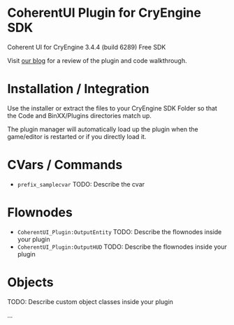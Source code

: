 CoherentUI Plugin for CryEngine SDK
=====================================

Coherent UI for CryEngine 3.4.4 (build 6289) Free SDK

Visit [our blog](http://blog.coherent-labs.com/2013/01/coherent-ui-in-cryengine-3-redux.html) for a review of the plugin and code walkthrough.

Installation / Integration
==========================
Use the installer or extract the files to your CryEngine SDK Folder so that the Code and BinXX/Plugins directories match up.

The plugin manager will automatically load up the plugin when the game/editor is restarted or if you directly load it.

CVars / Commands
================
* ```prefix_samplecvar```
  TODO: Describe the cvar

Flownodes
=========
* ```CoherentUI_Plugin:OutputEntity``` TODO: Describe the flownodes inside your plugin
* ```CoherentUI_Plugin:OutputHUD``` TODO: Describe the flownodes inside your plugin

Objects
=======
TODO: Describe custom object classes inside your plugin

...
